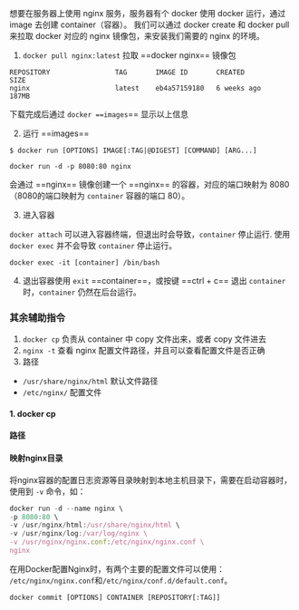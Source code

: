 想要在服务器上使用 nginx 服务，服务器有个 docker 使用 docker 运行，通过 image 去创建 container（容器）。
我们可以通过 docker create 和 docker pull 来拉取 docker 对应的 nginx 镜像包，来安装我们需要的 nginx 的环境。

1. `docker pull nginx:latest` 拉取 ==docker nginx== 镜像包
```
REPOSITORY                TAG       IMAGE ID       CREATED         SIZE
nginx                     latest    eb4a57159180   6 weeks ago     187MB
```

下载完成后通过 `docker ==images`== 显示以上信息

2. 运行 ==images==
```shell
$ docker run [OPTIONS] IMAGE[:TAG|@DIGEST] [COMMAND] [ARG...]

docker run -d -p 8080:80 nginx
```
会通过 ==nginx== 镜像创建一个 ==nginx== 的容器，对应的端口映射为 8080（8080的端口映射为 `container` 容器的端口 80）。

3. 进入容器

`docker attach` 可以进入容器终端，但退出时会导致，`container` 停止运行.
使用 `docker exec` 并不会导致 `container` 停止运行。

```shell
docker exec -it [container] /bin/bash
```

4. 退出容器使用 `exit` ==container==，或按键 ==ctrl + c== 退出 `container` 时，`container` 仍然在后台运行。

### 其余辅助指令 

1. `docker cp` 负责从 container 中 copy 文件出来，或者 copy 文件进去
2. `nginx -t` 查看 nginx 配置文件路径，并且可以查看配置文件是否正确
3. 路径 
 - `/usr/share/nginx/html` 默认文件路径
 - `/etc/nginx/` 配置文件

#### 1. docker cp

#### 路径



#### 映射nginx目录

将nginx容器的配置日志资源等目录映射到本地主机目录下，需要在启动容器时，使用到 `-v` 命令，如：

```js
docker run -d --name nginx \
-p 8080:80 \
-v /usr/nginx/html:/usr/share/nginx/html \
-v /usr/nginx/log:/var/log/nginx \
-v /usr/nginx/nginx.conf:/etc/nginx/nginx.conf \
nginx
```

在用Docker配置Nginx时，有两个主要的配置文件可以使用： `/etc/nginx/nginx.conf`和`/etc/nginx/conf.d/default.conf`。



```shell
docker commit [OPTIONS] CONTAINER [REPOSITORY[:TAG]]
```